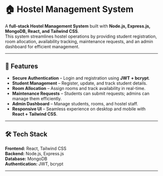 # 🏠 Hostel Management System

A **full-stack Hostel Management System** built with **Node.js, Express.js, MongoDB, React, and Tailwind CSS**.  
This system streamlines hostel operations by providing student registration, room allocation, availability tracking, maintenance requests, and an admin dashboard for efficient management.

---

## 🚀 Features
- **Secure Authentication** – Login and registration using **JWT + bcrypt**.  
- **Student Management** – Register, update, and track student details.  
- **Room Allocation** – Assign rooms and track availability in real-time.  
- **Maintenance Requests** – Students can submit requests; admins can manage them efficiently.  
- **Admin Dashboard** – Manage students, rooms, and hostel staff.  
- **Responsive UI** – Seamless experience on desktop and mobile with **React + Tailwind CSS**.  

---

## 🛠️ Tech Stack
**Frontend:** React, Tailwind CSS  
**Backend:** Node.js, Express.js  
**Database:** MongoDB  
**Authentication:** JWT, bcrypt  

---
